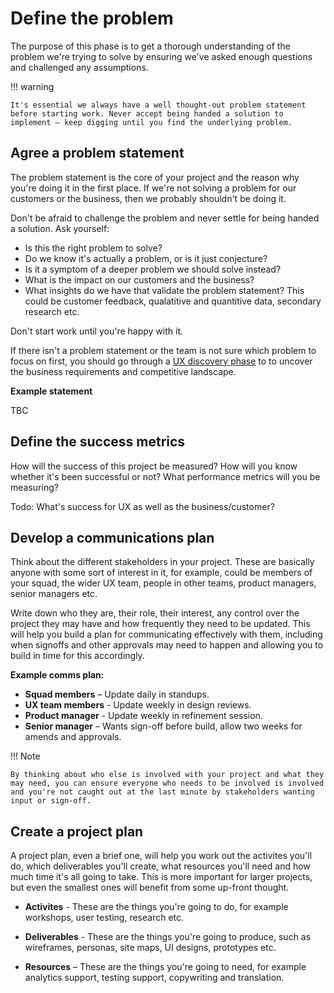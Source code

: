 # Define the problem

The purpose of this phase is to get a thorough understanding of the problem we're trying to solve by ensuring we've asked enough questions and challenged any assumptions.

!!! warning

	It's essential we always have a well thought-out problem statement before starting work. Never accept being handed a solution to implement – keep digging until you find the underlying problem.

## Agree a problem statement

The problem statement is the core of your project and the reason why you're doing it in the first place. If we're not solving a problem for our customers or the business, then we probably shouldn't be doing it.

Don't be afraid to challenge the problem and never settle for being handed a solution. Ask yourself:

* Is this the right problem to solve? 
* Do we know it's actually a problem, or is it just conjecture?
* Is it a symptom of a deeper problem we should solve instead?
* What is the impact on our customers and the business?
* What insights do we have that validate the problem statement? This could be customer feedback, qualatitive and quantitive data, secondary research etc.

Don't start work until you're happy with it.

If there isn't a problem statement or the team is not sure which problem to focus on first, you should go through a [UX discovery phase](/methods/discovery/) to to uncover the business requirements and competitive landscape.

**Example statement**

TBC


## Define the success metrics

How will the success of this project be measured? How will you know whether it's been successful or not? What performance metrics will you be measuring?

Todo: What's success for UX as well as the business/customer?

## Develop a communications plan

Think about the different stakeholders in your project. These are basically anyone with some sort of interest in it, for example, could be members of your squad, the wider UX team, people in other teams, product managers, senior managers etc. 

Write down who they are, their role, their interest, any control over the project they may have and how frequently they need to be updated. This will help you build a plan for communicating effectively with them, including when signoffs and other approvals may need to happen and allowing you to build in time for this accordingly.

**Example comms plan:**

* **Squad members** – Update daily in standups.
* **UX team members** - Update weekly in design reviews.
* **Product manager** - Update weekly in refinement session.
* **Senior manager** – Wants sign-off before build, allow two weeks for amends and approvals.

!!! Note
	
	By thinking about who else is involved with your project and what they may need, you can ensure everyone who needs to be involved is involved and you're not caught out at the last minute by stakeholders wanting input or sign-off.

## Create a project plan

A project plan, even a brief one, will help you work out the activites you'll do, which deliverables you'll create, what resources you'll need and how much time it's all going to take. This is more important for larger projects, but even the smallest ones will benefit from some up-front thought.

* **Activites** - These are the things you're going to do, for example workshops, user testing, research etc.

* **Deliverables** - These are the things you're going to produce, such as wireframes, personas, site maps, UI designs, prototypes etc.

* **Resources** – These are the things you're going to need, for example analytics support, testing support, copywriting and translation.
